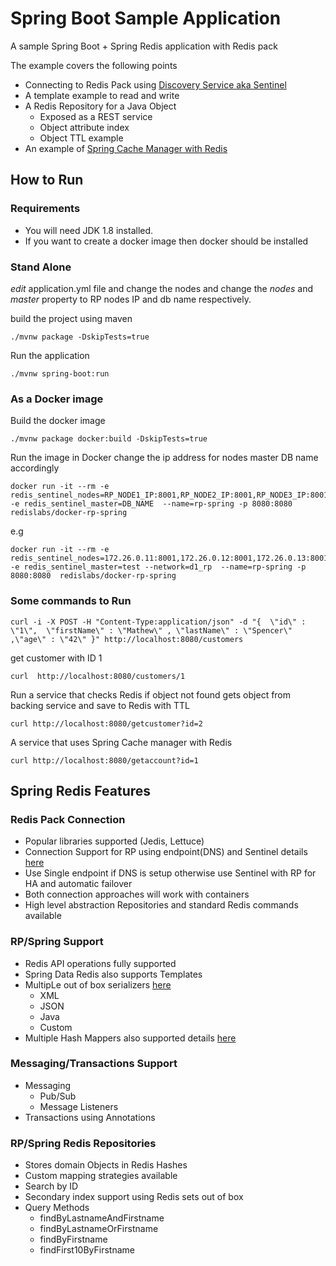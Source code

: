 

# Spring Boot Sample Application

A sample Spring Boot + Spring Redis application with Redis pack

The example covers the following points

* Connecting to Redis Pack using [Discovery Service aka Sentinel](https://redislabs.com/redis-enterprise-documentation/concepts-architecture/concepts/discovery-service/)
* A template example to read and write
* A Redis Repository for a Java Object
    * Exposed as a REST service
    * Object attribute index
    * Object TTL example
* An example of [Spring Cache Manager with Redis](https://docs.spring.io/spring/docs/current/spring-framework-reference/html/cache.html)

## How to Run

### Requirements

* You will need JDK 1.8 installed. 
* If you want to create a docker image then docker should be installed

### Stand Alone

*edit* application.yml file and change the nodes and change the *nodes* and *master* property to RP nodes IP and db name respectively.

build the project using maven
```
./mvnw package -DskipTests=true
```
Run the application
```
./mvnw spring-boot:run
```

### As a Docker image

Build the docker image
```
./mvnw package docker:build -DskipTests=true
```
Run the image in Docker change the ip address for nodes master DB name accordingly
```
docker run -it --rm -e redis_sentinel_nodes=RP_NODE1_IP:8001,RP_NODE2_IP:8001,RP_NODE3_IP:8001 -e redis_sentinel_master=DB_NAME  --name=rp-spring -p 8080:8080  redislabs/docker-rp-spring
```
e.g 
```
docker run -it --rm -e redis_sentinel_nodes=172.26.0.11:8001,172.26.0.12:8001,172.26.0.13:8001 -e redis_sentinel_master=test --network=d1_rp  --name=rp-spring -p 8080:8080  redislabs/docker-rp-spring
```

### Some commands to Run

```
curl -i -X POST -H "Content-Type:application/json" -d "{  \"id\" : \"1\",  \"firstName\" : \"Mathew\" , \"lastName\" : \"Spencer\" ,\"age\" : \"42\" }" http://localhost:8080/customers
```
get  customer with ID 1
```
curl  http://localhost:8080/customers/1
```
Run a service that checks Redis if object not found gets object from backing service and save to Redis with TTL
```
curl http://localhost:8080/getcustomer?id=2
```

A service that uses Spring Cache manager with Redis
```
curl http://localhost:8080/getaccount?id=1
```

## Spring Redis Features

### Redis Pack Connection
* Popular libraries supported (Jedis, Lettuce)
* Connection Support for RP using endpoint(DNS) and Sentinel details [here](http://docs.spring.io/spring-data/redis/docs/current/reference/html/#redis:connectors)
* Use Single endpoint if DNS is setup otherwise use Sentinel with RP for HA and automatic failover
* Both connection approaches will work with containers
* High level abstraction Repositories and standard Redis commands available

### RP/Spring Support
* Redis API operations fully supported
* Spring Data Redis also supports Templates
* MultipLe out of box serializers [here](http://docs.spring.io/spring-data/redis/docs/current/reference/html/#redis:serializer)
    * XML
    * JSON
    * Java
    * Custom
* Multiple Hash Mappers also supported details [here](http://docs.spring.io/spring-data/redis/docs/current/reference/html/#redis.hashmappers.root)


### Messaging/Transactions Support
* Messaging
    * Pub/Sub
    * Message Listeners
* Transactions using Annotations

### RP/Spring Redis Repositories
* Stores domain Objects in Redis Hashes
* Custom mapping strategies available
* Search by ID
* Secondary index support using Redis sets out of box
* Query Methods
    * findByLastnameAndFirstname
    * findByLastnameOrFirstname
    * findByFirstname
    * findFirst10ByFirstname




